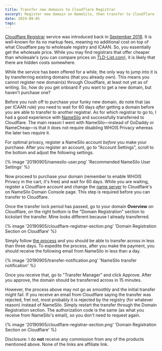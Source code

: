 ```yaml
---
title: Transfer new domains to Cloudflare Registrar
excerpt: Register new domain on NameSilo, then transfer to Cloudflare
date: 2019-09-05
tags:
---
```


[Cloudflare Registrar](https://www.cloudflare.com/products/registrar/) service was introduced back in [September 2018](https://blog.cloudflare.com/cloudflare-registrar/). It is well-known for its no markup fees, meaning no additional cost on top of what Cloudflare pay to wholesale registry and ICAAN. So, you essentially get the wholesale price. While you may find registrars that offer cheaper than wholesale's (you can compare prices on [TLD-List.com](https://tld-list.com/)), it is likely that there are hidden costs somewhere.

While the service has been offered for a while, the only way to jump into it is by transferring existing domains (that you already own). This means you cannot register new domain(s) through Cloudflare, at least not yet as of writing. So, how do you get onboard if you want to get a new domain, but haven't purchase one?

Before you rush off to purchase your funky new domain, do note that (as per ICAAN rule) you need to wait for 60 days *after* getting a domain before you are able to transfer to another registrar. As for which registrar to go to, I had a good experience with [NameSilo](https://new.namesilo.com/) and successfully transferred to Cloudflare. The main reason I went with NameSilo⁠—instead of GoDaddy or NameCheap⁠—is that it does not require disabling WHOIS Privacy whereas the later two require it.

For optimal privacy, register a NameSilo account *before* you make your purchase. After you register an account, go to "Account Settings", scroll to the bottom and adjust the following settings.

{% image '20190905/namesilo-user.png' 'Recommended NameSilo User Settings' %}

Now proceed to purchase your domain (remember to enable WHOIS Privacy in the cart, it's free) and wait for 60 days. While you are waiting, register a Cloudflare account and change the [name server](https://support.cloudflare.com/hc/en-us/articles/201720164-Creating-a-Cloudflare-account-and-adding-a-website) to Cloudflare's on NameSilo Domain Console page. This step is required before you can transfer to Cloudflare.

Once the transfer lock period has passed, go to your domain **Overview** on Cloudflare, on the right bottom is the "Domain Registration" section to kickstart the transfer. Mine looks different because I already transferred.

{% image '20190905/cloudflare-registrar-section.png' 'Domain Registration Section on Cloudflare' %}

Simply follow [the process](https://developers.cloudflare.com/registrar/domain-transfers/transfer-flow/) and you should be able to transfer across in less than three days. To expedite the process, after you make the payment, you should receive the following email from NameSilo in less than a day.

{% image '20190905/transfer-notification.png' 'NameSilo transfer notification' %}

Once you receive that, go to "Transfer Manager" and click Approve. After you approve, the domain should be transferred across in 15 minutes.

However, the process above may not go as smoothly and the initial transfer might fail. If you receive an email from Cloudflare saying the transfer was rejected, fret not, most probably it is rejected by the registry (for whatever reason) instead of NameSilo. Simply restart the transfer  through the Domain Registration section. The authorization code is the same (as what you receive from NameSilo's email), so you don't need to request again.

{% image '20190905/cloudflare-registrar-section.png' 'Domain Registration Section on Cloudflare' %}

Disclosure: I do **not** receive any commission from any of the products mentioned above. None of the links are affiliate link.
